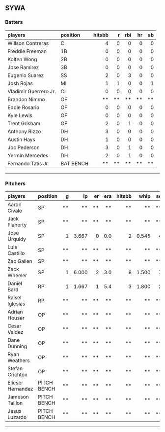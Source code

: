 ## SYWA

### Batters

 
|players               |position  | hitsbb|  r| rbi| hr| sb| 
|:---------------------|:---------|------:|--:|---:|--:|--:| 
|Willson Contreras     |C         |      4|  0|   0|  0|  0| 
|Freddie Freeman       |1B        |      0|  0|   0|  0|  0| 
|Kolten Wong           |2B        |      0|  0|   0|  0|  0| 
|Jose Ramirez          |3B        |      0|  0|   0|  0|  0| 
|Eugenio Suarez        |SS        |      2|  0|   3|  0|  0| 
|Josh Rojas            |MI        |      1|  1|   0|  0|  1| 
|Vladimir Guerrero Jr. |CI        |      0|  0|   0|  0|  0| 
|Brandon Nimmo         |OF        |     **| **|  **| **| **| 
|Eddie Rosario         |OF        |      0|  0|   0|  0|  0| 
|Kyle Lewis            |OF        |      0|  0|   0|  0|  0| 
|Trent Grisham         |OF        |      2|  0|   1|  0|  0| 
|Anthony Rizzo         |DH        |      3|  0|   0|  0|  0| 
|Austin Hays           |DH        |      1|  0|   0|  0|  0| 
|Joc Pederson          |DH        |      3|  0|   1|  0|  0| 
|Yermin Mercedes       |DH        |      2|  0|   1|  0|  0| 
|Fernando Tatis Jr.    |BAT BENCH |     **| **|  **| **| **| 


* * *

### Pitchers

 
|players           |position    |  g|    ip| er| era| hitsbb|  whip| so|  w| sv| 
|:-----------------|:-----------|--:|-----:|--:|---:|------:|-----:|--:|--:|--:| 
|Aaron Civale      |SP          | **|    **| **|  **|     **|    **| **| **| **| 
|Jack Flaherty     |SP          | **|    **| **|  **|     **|    **| **| **| **| 
|Jose Urquidy      |SP          |  1| 3.667|  0| 0.0|      2| 0.545|  4|  0|  0| 
|Luis Castillo     |SP          | **|    **| **|  **|     **|    **| **| **| **| 
|Zac Gallen        |SP          | **|    **| **|  **|     **|    **| **| **| **| 
|Zack Wheeler      |SP          |  1| 6.000|  2| 3.0|      9| 1.500|  7|  0|  0| 
|Daniel Bard       |RP          |  1| 1.667|  1| 5.4|      3| 1.800|  2|  0|  0| 
|Raisel Iglesias   |RP          | **|    **| **|  **|     **|    **| **| **| **| 
|Adrian Houser     |OP          | **|    **| **|  **|     **|    **| **| **| **| 
|Cesar Valdez      |OP          | **|    **| **|  **|     **|    **| **| **| **| 
|Dane Dunning      |OP          | **|    **| **|  **|     **|    **| **| **| **| 
|Ryan Weathers     |OP          | **|    **| **|  **|     **|    **| **| **| **| 
|Stefan Crichton   |OP          | **|    **| **|  **|     **|    **| **| **| **| 
|Elieser Hernandez |PITCH BENCH | **|    **| **|  **|     **|    **| **| **| **| 
|Jameson Taillon   |PITCH BENCH | **|    **| **|  **|     **|    **| **| **| **| 
|Jesus Luzardo     |PITCH BENCH | **|    **| **|  **|     **|    **| **| **| **| 


* * *


